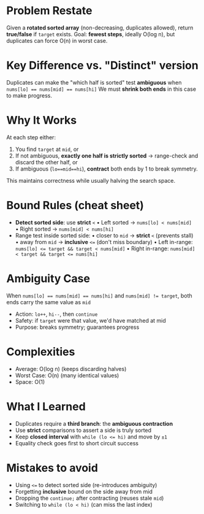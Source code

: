 # Problem Restate
Given a **rotated sorted array** (non-decreasing, duplicates allowed), return **true/false** if `target` exists.
Goal: **fewest steps**, ideally O(log n), but duplicates can force O(n) in worst case.

# Key Difference vs. "Distinct" version
Duplicates can make the "which half is sorted" test **ambiguous** when
`nums[lo] == nums[mid] == nums[hi]`
We must **shrink both ends** in this case to make progress.

# Why It Works
At each step either:
1. You find `target` at `mid`, or
2. If not ambiguous, **exactly one half is strictly sorted** -> range-check and discard the other half, or
3. If ambiguous (`lo==mid==hi`), **contract** both ends by 1 to break symmetry.

This maintains correctness while usually halving the search space.

# Bound Rules (cheat sheet)
- **Detect sorted side**: use **strict** `<`
  • Left sorted -> `nums[lo] < nums[mid]`
  • Right sorted -> `nums[mid] < nums[hi]`
- Range test inside sorted side:
  • closer to `mid` -> **strict** `<` (prevents stall)
  • away from `mid` -> **inclusive** `<=` (don't miss boundary)
  • Left in-range: `nums[lo] <= target && target < nums[mid]`
  • Right in-range: `nums[mid] < target && target <= nums[hi]`

# Ambiguity Case
When `nums[lo] == nums[mid] == nums[hi]` and `nums[mid] != target`, both ends carry the same value as `mid`
- Action: `lo++`, `hi--`, then `continue`
- Safety: if `target` were that value, we'd have matched at mid
- Purpose: breaks symmetry; guarantees progress

# Complexities
- Average: O(log n) (keeps discarding halves)
- Worst Case: O(n) (many identical values)
- Space: O(1)

# What I Learned
- Duplicates require a **third branch**: the **ambiguous contraction**
- Use **strict** comparisons to assert a side is truly sorted
- Keep **closed interval** with `while (lo <= hi)` and move by `±1`
- Equality check goes first to short circuit success

# Mistakes to avoid
- Using `<=` to detect sorted side (re-introduces ambiguity)
- Forgetting **inclusive** bound on the side away from mid
- Dropping the `continue;` after contracting (reuses stale `mid`)
- Switching to `while (lo < hi)` (can miss the last index)
